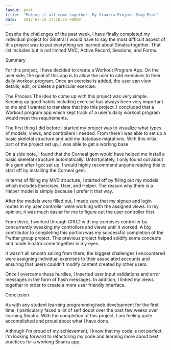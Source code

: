 ```yaml
---
layout: post
title:  "Making it all come together- My Sinatra Project Blog Post"
date:   2017-07-14 17:10:24 +0000
---
```



Despite the challenges of the past week, I have finally completed my individual project for Sinatra! I would have to say the most difficult aspect of this project was to put everything we learned about Sinatra together. That list includes but is not limited MVC, Active Record, Sessions, and Forms. 

Summary

For this project, I have decided to create a Workout Program App. On the user side, the goal of this app is to allow the user to add exercises to their daily workout program. Once an exercise is added, the user can view details, edit, or delete a particular exercise.

The Process
The idea to come up with this project was very simple. Keeping up good habits including exercise has always been very important to me and I wanted to translate that into this project. I concluded that a Workout program app which kept track of a user's daily workout program would meet the requirements.

The first thing I did before I started my project was to visualize what types of models, views, and controllers I needed. From there I was able to set up a basic skeletal structure and add  my database migrations. With this initial part of the project set up, I was able to get a working base.

On a side note, I found that the Corneal gem would have helped me install a basic skeletal structure automatically. Unfortunately, I only found out about this gem after I got set up. I would highly recommend anyone reading this to start off by installing the Corneal gem. 

In terms of filling my MVC structure, I started off by filling out my models which includes Exercises, User, and Helper. The reason why there is a Helper model is simply because I prefer it that way.

After the models were filled out, I made sure that my signup and login routes in my user controller were working with the assigned views. In my opinion, it was much easier for me to figure out the user controller first.

From there, I worked through CRUD with my exercises controller by concurrently tweaking my controllers and views until it worked. A big contributor to completing this portion was my successful completion of the Fwitter group project. This previous project helped soldify some concepts and made Sinatra come together in my eyes.

It wasn't all smooth sailing from there, the biggest challenges I encountered were assigning individual exercises to their associated accounts and ensuring that users couldn't modify content created by other users.

Once I overcame these hurdles, I inserted user input validations and error messages in the form of flash messages. In addition, I linked my views together in order to create a more user friendly interface.

Conclusion

As with any student learning programming/web development for the first time, I particularly faced a lot of self doubt over the past few weeks over learning Sinatra. With the completion of this project, I am feeling quite accomplished and proud about what I have done.

Although I'm proud of my achievement, I know that my code is not perfect. I'm looking forward to refactoring my code and learning more about best practices for a working Sinatra app.

